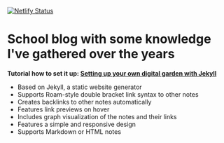 [![Netlify Status](https://api.netlify.com/api/v1/badges/52010998-7373-4122-a195-44511c70a8c2/deploy-status)](https://app.netlify.com/projects/lutz-schule/deploys)

# School blog with some knowledge I've gathered over the years

**Tutorial how to set it up: [Setting up your own digital garden with Jekyll](https://maximevaillancourt.com/blog/setting-up-your-own-digital-garden-with-jekyll)**

- Based on Jekyll, a static website generator
- Supports Roam-style double bracket link syntax to other notes
- Creates backlinks to other notes automatically
- Features link previews on hover
- Includes graph visualization of the notes and their links
- Features a simple and responsive design
- Supports Markdown or HTML notes
